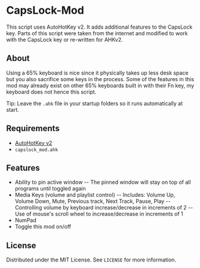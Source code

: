 # CapsLock-Mod
This script uses AutoHotKey v2. It adds additional features to the CapsLock key. Parts of this script were taken from the internet and modified to work with the CapsLock key or re-written for AHKv2.

## About
Using a 65% keyboard is nice since it physically takes up less desk space but you also sacrifice some keys in the process. Some of the features in this mod may already exist on other 65% keyboards built in with their Fn key, my keyboard does not hence this script.

Tip: Leave the ``.ahk`` file in your startup folders so it runs automatically at start.

## Requirements
- [AutoHotKey v2](https://www.autohotkey.com/)
- `capslock_mod.ahk`

## Features
- Ability to pin active window
-- The pinned window will stay on top of all programs until toggled again
- Media Keys (volume and playlist control)
-- Includes: Volume Up, Volume Down, Mute, Previous track, Next Track, Pause, Play
-- Controlling volume by keyboard increase/decrease in increments of 2
-- Use of mouse's scroll wheel to increase/decrease in increments of 1
- NumPad
- Toggle this mod on/off

## License
Distributed under the MIT License. See `LICENSE` for more information.
